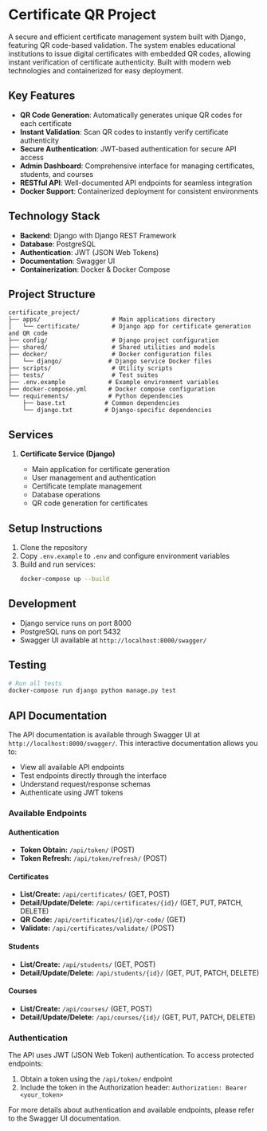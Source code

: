 # Certificate QR Project

A secure and efficient certificate management system built with Django, featuring QR code-based validation. The system enables educational institutions to issue digital certificates with embedded QR codes, allowing instant verification of certificate authenticity. Built with modern web technologies and containerized for easy deployment.

## Key Features

- **QR Code Generation**: Automatically generates unique QR codes for each certificate
- **Instant Validation**: Scan QR codes to instantly verify certificate authenticity
- **Secure Authentication**: JWT-based authentication for secure API access
- **Admin Dashboard**: Comprehensive interface for managing certificates, students, and courses
- **RESTful API**: Well-documented API endpoints for seamless integration
- **Docker Support**: Containerized deployment for consistent environments

## Technology Stack

- **Backend**: Django with Django REST Framework
- **Database**: PostgreSQL
- **Authentication**: JWT (JSON Web Tokens)
- **Documentation**: Swagger UI
- **Containerization**: Docker & Docker Compose

## Project Structure

```
certificate_project/
├── apps/                    # Main applications directory
│   └── certificate/         # Django app for certificate generation and QR code
├── config/                  # Django project configuration
├── shared/                  # Shared utilities and models
├── docker/                  # Docker configuration files
│   └── django/             # Django service Docker files
├── scripts/                 # Utility scripts
├── tests/                   # Test suites
├── .env.example            # Example environment variables
├── docker-compose.yml      # Docker compose configuration
└── requirements/           # Python dependencies
    ├── base.txt           # Common dependencies
    └── django.txt         # Django-specific dependencies
```

## Services

1. **Certificate Service (Django)**

   - Main application for certificate generation
   - User management and authentication
   - Certificate template management
   - Database operations
   - QR code generation for certificates

## Setup Instructions

1. Clone the repository
2. Copy `.env.example` to `.env` and configure environment variables
3. Build and run services:
   ```bash
   docker-compose up --build
   ```

## Development

- Django service runs on port 8000
- PostgreSQL runs on port 5432
- Swagger UI available at `http://localhost:8000/swagger/`

## Testing

```bash
# Run all tests
docker-compose run django python manage.py test
```

## API Documentation

The API documentation is available through Swagger UI at `http://localhost:8000/swagger/`. This interactive documentation allows you to:

- View all available API endpoints
- Test endpoints directly through the interface
- Understand request/response schemas
- Authenticate using JWT tokens

### Available Endpoints

#### Authentication

- **Token Obtain:** `/api/token/` (POST)
- **Token Refresh:** `/api/token/refresh/` (POST)

#### Certificates

- **List/Create:** `/api/certificates/` (GET, POST)
- **Detail/Update/Delete:** `/api/certificates/{id}/` (GET, PUT, PATCH, DELETE)
- **QR Code:** `/api/certificates/{id}/qr-code/` (GET)
- **Validate:** `/api/certificates/validate/` (POST)

#### Students

- **List/Create:** `/api/students/` (GET, POST)
- **Detail/Update/Delete:** `/api/students/{id}/` (GET, PUT, PATCH, DELETE)

#### Courses

- **List/Create:** `/api/courses/` (GET, POST)
- **Detail/Update/Delete:** `/api/courses/{id}/` (GET, PUT, PATCH, DELETE)

### Authentication

The API uses JWT (JSON Web Token) authentication. To access protected endpoints:

1. Obtain a token using the `/api/token/` endpoint
2. Include the token in the Authorization header: `Authorization: Bearer <your_token>`

For more details about authentication and available endpoints, please refer to the Swagger UI documentation.
